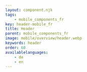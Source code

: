 ```yaml
---
layout: component.njk
tags: 
    - mobile_components_fr
key: header-mobile_fr
title: Header
parent: mobile_components_fr
image: mobile/overview/header.webp
keywords: header
order: 60
availablelanguages: 
    - de
    - en
---
```


